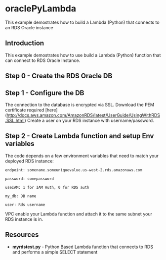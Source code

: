 # oraclePyLambda

This example demostrates how to build a Lambda (Python) that connects to an RDS Oracle instance


## Introduction

This example demostrates how to use build a Lambda (Python) function that can connect to RDS Oracle Instance. 

## Step 0 - Create the RDS Oracle DB

## Step 1 - Configure the DB
The connection to the database is encrypted via SSL. Download the PEM certificate required [here] (http://docs.aws.amazon.com/AmazonRDS/latest/UserGuide/UsingWithRDS.SSL.html)
Create a user on your RDS instance with username/password.

## Step 2 - Create Lambda function and setup Env variables
The code depends on a few environment variables that need to match your deployed RDS instance:

```
endpoint: somename.someuniquevalue.us-west-2.rds.amazonaws.com
```
```
password: somepassword
```
```
useIAM: 1 for IAM Auth, 0 for RDS auth
```
```
my_db: DB name
```
```
user: Rds username
```

VPC enable your Lambda function and attach it to the same subnet your RDS instance is in.

## Resources

- **myrdstest.py** - Python Based Lambda function that connects to RDS and performs a simple SELECT statement
